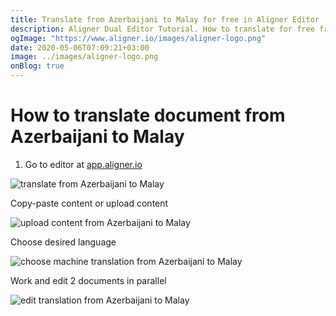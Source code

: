 ```yaml
---
title: Translate from Azerbaijani to Malay for free in Aligner Editor
description: Aligner Dual Editor Tutorial. How to translate for free from Azerbaijani to Malay. Aligner is multilingual document management platform. 
ogImage: "https://www.aligner.io/images/aligner-logo.png"
date: 2020-05-06T07:09:21+03:00
image: ../images/aligner-logo.png
onBlog: true
---
```


# How to translate document from Azerbaijani to Malay

1. Go to editor at [app.aligner.io](https://app.aligner.io "Aligner App web page")

![translate from Azerbaijani to Malay](../aligner-blank-editor.png "translate from Azerbaijani to Malay")

Copy-paste content or upload content

![upload content from Azerbaijani to Malay](../aligner-uploaded-document.png "upload content from Azerbaijani to Malay")

Choose desired language

![choose machine translation from Azerbaijani to Malay](../aligner-language-dropdown.png "choose machine translation from Azerbaijani to Malay")

Work and edit 2 documents in parallel

![edit translation from Azerbaijani to Malay](../aligner-double-sitded-editor.png "edit translation from Azerbaijani to Malay")

